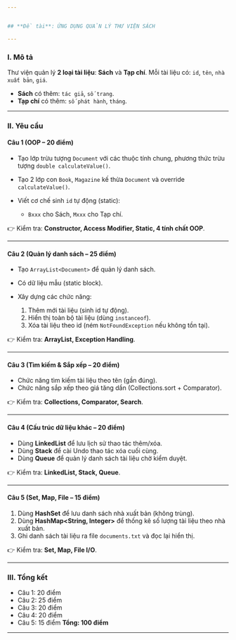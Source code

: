 ```yaml
---


## **Đề tài**: ỨNG DỤNG QUẢN LÝ THƯ VIỆN SÁCH

---
```


### **I. Mô tả**

Thư viện quản lý **2 loại tài liệu**: **Sách** và **Tạp chí**.
Mỗi tài liệu có: `id`, `tên`, `nhà xuất bản`, `giá`.

* **Sách** có thêm: `tác giả`, `số trang`.
* **Tạp chí** có thêm: `số phát hành`, `tháng`.

---

### **II. Yêu cầu**

#### **Câu 1 (OOP – 20 điểm)**

* Tạo lớp trừu tượng `Document` với các thuộc tính chung, phương thức trừu tượng `double calculateValue()`.
* Tạo 2 lớp con `Book`, `Magazine` kế thừa `Document` và override `calculateValue()`.
* Viết cơ chế sinh `id` tự động (static):

    * `Bxxx` cho Sách, `Mxxx` cho Tạp chí.

👉 Kiểm tra: **Constructor, Access Modifier, Static, 4 tính chất OOP**.

---

#### **Câu 2 (Quản lý danh sách – 25 điểm)**

* Tạo `ArrayList<Document>` để quản lý danh sách.
* Có dữ liệu mẫu (static block).
* Xây dựng các chức năng:

    1. Thêm mới tài liệu (sinh id tự động).
    2. Hiển thị toàn bộ tài liệu (dùng `instanceof`).
    3. Xóa tài liệu theo id (ném `NotFoundException` nếu không tồn tại).

👉 Kiểm tra: **ArrayList, Exception Handling**.

---

#### **Câu 3 (Tìm kiếm & Sắp xếp – 20 điểm)**

* Chức năng tìm kiếm tài liệu theo tên (gần đúng).
* Chức năng sắp xếp theo giá tăng dần (Collections.sort + Comparator).

👉 Kiểm tra: **Collections, Comparator, Search**.

---

#### **Câu 4 (Cấu trúc dữ liệu khác – 20 điểm)**

* Dùng **LinkedList<Document>** để lưu lịch sử thao tác thêm/xóa.
* Dùng **Stack<Document>** để cài Undo thao tác xóa cuối cùng.
* Dùng **Queue<Document>** để quản lý danh sách tài liệu chờ kiểm duyệt.

👉 Kiểm tra: **LinkedList, Stack, Queue**.

---

#### **Câu 5 (Set, Map, File – 15 điểm)**

1. Dùng **HashSet** để lưu danh sách nhà xuất bản (không trùng).
2. Dùng **HashMap\<String, Integer>** để thống kê số lượng tài liệu theo nhà xuất bản.
3. Ghi danh sách tài liệu ra file `documents.txt` và đọc lại hiển thị.

👉 Kiểm tra: **Set, Map, File I/O**.

---

### **III. Tổng kết**

* Câu 1: 20 điểm
* Câu 2: 25 điểm
* Câu 3: 20 điểm
* Câu 4: 20 điểm
* Câu 5: 15 điểm
  **Tổng: 100 điểm**

---
